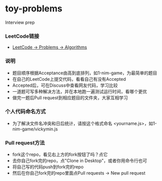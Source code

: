 # toy-problems
Interview prep

### LeetCode链接
- [LeetCode -> Problems -> Algorithms](https://leetcode.com/problemset/algorithms/)

### 说明
- 题目顺序根据Acceptance由高到底排列，如1-nim-game，为最简单的题目
- 在自己的LeetCode上提交代码，看看自己有没有Accepted
- Accepted后，可在Discuss中查看网友代码，学习比较
- 一道题可写多种解决方法，并在本地跑一遍测试运行时间，看哪个更优
- 做完一题后Pull request到相应题目的文件夹，大家互相学习

### 个人代码命名方式
- 为了解决文件名冲突和日后统计，请按这个格式命名 <yourname.js>，如1-nim-game/vickymin.js

### Pull request方法
- fork这个repo，看见右上方的fork按钮了吗？点它
- 去你自己fork完的repo，点"Clone in Desktop"，或者你用命令行也可
- 将自己写的代码push到fork完的repo
- 然后在你自己fork完的repo里面点Pull requests -> New pull request
